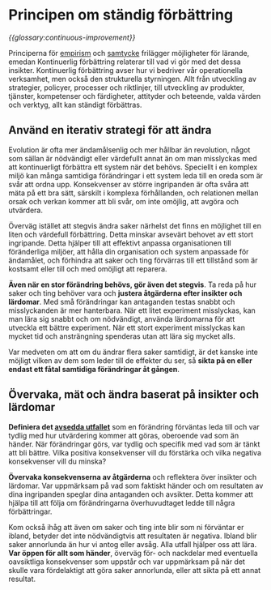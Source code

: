 # Principen om ständig förbättring

_{{glossary:continuous-improvement}}_

Principerna för [empirism](section:principle-empiricism) och [samtycke](section:principle-consent) frilägger möjligheter för lärande, emedan Kontinuerlig förbättring relaterar till vad vi gör med det dessa insikter. Kontinuerlig förbättring avser hur vi bedriver vår operationella verksamhet, men också den strukturella styrningen. Allt från utveckling av strategier, policyer, processer och riktlinjer, till utveckling av produkter, tjänster, kompetenser och färdigheter, attityder och beteende, valda värden och verktyg, allt kan ständigt förbättras.

## Använd en iterativ strategi för att ändra

Evolution är ofta mer ändamålsenlig och mer hållbar än revolution, något som sällan är nödvändigt eller värdefullt annat än om man misslyckas med att kontinuerligt förbättra ett system när det behövs. Speciellt i en komplex miljö kan många samtidiga förändringar i ett system leda till en oreda som är svår att ordna upp. Konsekvenser av större ingripanden är ofta svåra att mäta på ett bra sätt, särskilt i komplexa förhållanden, och relationen mellan orsak och verkan kommer att bli svår, om inte omöjlig, att avgöra och utvärdera.

Överväg istället att stegvis ändra saker närhelst det finns en möjlighet till en liten och värdefull förbättring. Detta minskar avsevärt behovet av ett stort ingripande. Detta hjälper till att effektivt anpassa organisationen till föränderliga miljöer, att hålla din organisation och system anpassade för ändamålet, och förhindra att saker och ting förvärras till ett tillstånd som är kostsamt eller till och med omöjligt att reparera.

**Även när en stor förändring behövs, gör även det stegvis**. Ta reda på hur saker och ting behöver vara och **justera åtgärderna efter insikter och lärdomar**. Med små förändringar kan antaganden testas snabbt och misslyckanden är mer hanterbara. När ett litet experiment misslyckas, kan man lära sig snabbt och om nödvändigt, använda lärdomarna för att utveckla ett bättre experiment. När ett stort experiment misslyckas kan mycket tid och ansträngning spenderas utan att lära sig mycket alls.

Var medveten om att om du ändrar flera saker samtidigt, är det kanske inte möjligt vilken av dem som leder till de effekter du ser, så **sikta på en eller endast ett fåtal samtidiga förändringar åt gången**.

## Övervaka, mät och ändra baserat på insikter och lärdomar

**Definiera det [avsedda utfallet](section:intended-outcome)** som en förändring förväntas leda till och var tydlig med hur utvärdering kommer att göras, oberoende vad som än händer. När förändringar görs, var tydlig och specifik med vad som är tänkt att bli bättre. Vilka positiva konsekvenser vill du förstärka och vilka negativa konsekvenser vill du minska?

**Övervaka konsekvenserna av åtgärderna** och reflektera över insikter och lärdomar. Var uppmärksam på vad som faktiskt händer och om resultaten av dina ingripanden speglar dina antaganden och avsikter. Detta kommer att hjälpa till att följa om förändringarna överhuvudtaget ledde till några förbättringar.

Kom också ihåg att även om saker och ting inte blir som ni förväntar er ibland, betyder det inte nödvändigtvis att resultaten är negativa. Ibland blir saker annorlunda än hur vi antog eller avsåg. Alla utfall hjälper oss att lära. **Var öppen för allt som händer**, överväg för- och nackdelar med eventuella oavsiktliga konsekvenser som uppstår och var uppmärksam på när det skulle vara fördelaktigt att göra saker annorlunda, eller att sikta på ett annat resultat.